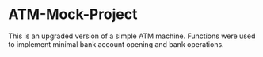 # ATM-Mock-Project
This is an upgraded version of a simple ATM machine. Functions were used to implement minimal bank account opening and bank operations.
